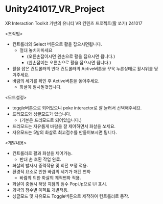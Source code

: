 # Unity241017_VR_Project
 XR Interaction Toolkit 기반의 유니티 VR 컨텐츠 프로젝트(활 쏘기) 241017

<조작법>
* 컨트롤러의 Select 버튼으로 활을 잡으시면됩니다. 
  * 절대 놓치지마세요
    * (오른손잡이시면 왼손으로 활을 집으시면 됩니다.)
    * (왼손잡이는 오른손으로 활을 집으시면 됩니다.)
* 활을 잡은 컨트롤러의 반대 컨트롤러의 Active버튼을 꾸욱 누른상태로 활시위를 당겨주세요.
* 바람의 세기를 확인 후 Active버튼을 놓아주세요.  
  * 화살이 발사될것입니다.


<모드설정>
* toggle버튼으로 되어있으니 poke interactor로 잘 눌러서 선택해주세요.
* 프리모드와 싱글모드가 있습니다.
  * (기본은 프리모드로 되어있습니다.)
* 프리모드는 자유롭게 바람을 잘 제어하면서 화살을 쏘세요.
* 자유모드는 5발의 화살로 최고점수를 만들어보시면 됩니다.

<개발내용>
* 컨트롤러로 활과 화살을 제어가능.
  * 반대 손 호환 작업 완료.
* 화살의 발사시 중력적용 및 회전 보정 적용.
* 환경적 요소로 인한 바람의 세기가 매턴 변화
  * 바람의 의한 화살의 궤적변화 적용.
* 화살이 충돌시 해당 지점의 점수 PopUp으로 UI 표시.
* 과녁의 점수별 이펙트 개별적용.
* 싱글모드 및 자유모드 Toggle버튼으로 제작하여 컨트롤러로 동작.
